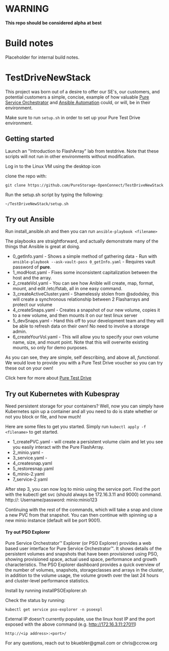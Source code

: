 # WARNING

**This repo should be considered alpha at best**

# Build notes

Placeholder for internal build notes.




# TestDriveNewStack

This project was born out of a desire to offer our SE's, our customers, and potential customers a simple, concise, example of how valuable [Pure Service Orchestrator](https://github.com/purestorage/pso-csi#pure-service-orchestrator-pso-csi-driver)  and [Ansible Automation](https://galaxy.ansible.com/purestorage) could, or will, be in their environment.

Make sure to run `setup.sh` in order to set up your Pure Test Drive environment.


## Getting started

Launch an "Introduction to FlashArray" lab from testdrive. Note that these scripts will not run in other environments without modification.

Log in to the Linux VM using the desktop icon

clone the repo with:
```
git clone https://github.com/PureStorage-OpenConnect/TestDriveNewStack
```

Run the setup.sh script by typing the following:
```
~/TestDriveNewStack/setup.sh
```

## Try out Ansible

Run install_ansible.sh and then you can run `ansible-playbook <filename>`

The playbooks are straightforward, and actually demonstrate many of the things that Ansible is great at doing.

* 0_getInfo.yaml - Shows a simple method of gathering data - Run with `ansible-playbook --ask-vault-pass 0_getInfo.yaml` - Requires vault password of **pure**.
* 1_modHost.yaml - Fixes some inconsistent capitalization between the host and the array.
* 2_createVol.yaml - You can see how Anible will create, map, format, mount, and edit /etc/fstab, all in one easy command.
* 3_createActiveCluster.yaml - Shamelessly stolen from @sdodsley, this will create a synchronous relationship between 2 Flasharrays and protect our volume
* 4_createSnaps.yaml - Creates a snapshot of our new volume, copies it to a new volume, and then mounts it on our test linux server
* 5_devSnaps.yaml - Hand this off to your development team and they will be able to refresh data on their own! No need to involve a storage admin.
* 6_createYourVol.yaml - This will allow you to specify your own volume name, size, and mount point. Note that this will overwrite existing mounts, so only for demo purposes.

As you can see, they are simple, self describing, and above all, *functional*. We would love to provide you with a Pure Test Drive voucher so you can try these out on your own!

Click here for more about [Pure Test Drive](https://www.purestorage.com/products/flasharray-x/test-drive.html)



## Try out Kubernetes with Kubespray

Need persistent storage for your containers? Well, now you can simply have Kubernetes spin up a container and all you need to do is state whether or not you block or file, and how much!

Here are some files to get you started. Simply run `kubectl apply -f <filename>` to get started.



* 1_createPVC.yaml - will create a persistent volume claim and let you see you easily interact with the Pure FlashArray.
* 2_minio.yaml -
* 3_service.yaml -
* 4_createsnap.yaml
* 5_restoresnap.yaml
* 6_minio-2.yaml
* 7_service-2.yaml

After step 3, you can now log to minio using the service port. Find the port with the kubectl get svc (should always be 172.16.3.11 and 9000) command. http://<linuxIP>:<port> Username/password: minio:minio123

Continuing with the rest of the commands, which will take a snap and clone a new PVC from that snapshot. You can then continue with spinning up a new minio instance (default will be port 9001).

#### Try out PSO Explorer

Pure Service Orchestrator™ Explorer (or PSO Explorer) provides a web based user interface for Pure Service Orchestrator™. It shows details of the persistent volumes and snapshots that have been provisioned using PSO, showing provisioned space, actual used space, performance and growth characteristics. The PSO Explorer dashboard provides a quick overview of the number of volumes, snapshots, storageclasses and arrays in the cluster, in addition to the volume usage, the volume growth over the last 24 hours and cluster-level performance statistics.

Install by running installPSOExplorer.sh

Check the status by running:
```
kubectl get service pso-explorer -n psoexpl
```

External IP doesn't currently populate, use the linux host IP and the port exposed with the above command (e.g. http://172.16.3.11:27011)

````
http://<ip address>:<port>/
````


For any questions, reach out to bkuebler\@gmail.com or chris\@ccrow.org
